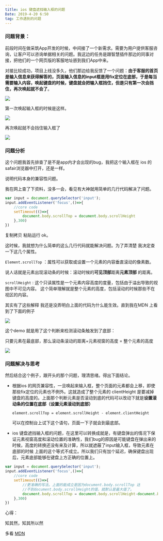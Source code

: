 ```yaml
---
title: ios 键盘遮挡输入框的问题
Date: 2019-4-20 6:50
tag: 工作遇到的问题
---
```


### 问题背景：

前段时间在做采筑App开发的时候，中间接了一个新需求。需要为用户提供客服咨询，让客户可以咨询单据相关的问题。我这边的任务是跟智慧插件那边的同事对接，把他们的一个网页版的客服地址嵌到我们App中来。

<!-- more -->

对接比较成功，项目上线没多久，他们那边给我反馈了一个问题：**由于客服的首页是输入信息来获得解答的，页面输入信息的input框是用fix定位在底部，于是每当需要输入内容，唤起键盘的时候，键盘就会把输入框挡住，但是只有第一次会挡住，再次唤起就不会了**。

![](https://img2018.cnblogs.com/blog/940210/201809/940210-20180914151610137-1902977467.png)


第一次唤起输入框的时候是这样。

![](https://img2018.cnblogs.com/blog/940210/201809/940210-20180914151544190-511278931.png)


再次唤起就不会挡住输入框了

![](https://img2018.cnblogs.com/blog/940210/201809/940210-20180914151550698-640203777.png)


### 问题分析
这个问题我首先排查了是不是app内才会出现的bug，我把这个输入框在 ios 的 safair浏览器中打开，还是一样。

说明代码本身的兼容性问题。

我在网上查了下资料，没多一会，看见有大神就用简单的几行代码解决了问题。

```js
var input = document.querySelector('input');
input.addEventListener('focus',()=>{
    //core code
    setTimeout(()=>{
		document.body.scrollTop = document.body.scrollHeight 
	},300)
})
```

复制拷贝 粘贴运行 ok。

这时候，我就想为什么简单的这么几行代码就能解决问题。为了弄清楚 我决定查一下这几个属性。

`Element.scrollTop` ：属性可以获取或设置一个元素的内容垂直滚动的像素数。

说人话就是元素出现滚动条的时候：滚动时候的**可见顶部**距离**元素顶部** 的距离。

`scrollHeight` : 这个只读属性是一个元素内容高度的度量，包括由于溢出导致的视图中不可见内容。
这个简单理解就是整个元素的高度，包括滚动的时候那些不在视区的内容。



其实有了这些解释 我还是没弄明白上面的代码为什么能生效。直到我在MDN 上看到了下面的例子

![](https://img2018.cnblogs.com/blog/940210/201809/940210-20180914151712373-551856443.png)


这个demo 就是用了这个判断来检测滚动条触发到了底部：

只要元素在最底部，那么滚动条滚动的距离+元素视窗的高度 = 整个元素的高度  


![](https://img2018.cnblogs.com/blog/940210/201809/940210-20180914151522386-22164903.gif)



### 问题解决与思考

然后结合这个例子，跟开头的那个问题，理清思绪。得出下面结论。

- 根据ios 的网页兼容性，一旦唤起来输入框，整个页面的元素都会上移，即使那些fix定位的元素也不例外。这就造成了整个元素的 clientHeight 是要减掉键盘的高度的。上面那个判断元素是否滚动到底的代码可以改动下就是**设置滚动条的位置在底部（设置元素滚动到底部）**

  `element.scrollTop = element.scrollHeight - element.clientHeight`

  可以在控制台上试下这个语句，页面一下子就会到最底部。

- ios 键盘遮挡输入框的问题，在这里可以转换成就是，有键盘弹出的情况下保证元素视窗高度和滚动位置的准确性，我们bug的原因是可能键盘在弹出来的时候，高度的转换还没有来及计算，所以就遮蔽了input输入框，导致元素在底部的时候 上面的这个等式不成立。所以我们只有加个延迟，确保键盘出现后，元素底部能够在键盘上方正确的位置上。

```js
var input = document.querySelector('input');
input.addEventListener('focus',()=>{
    //core code
    setTimeout(()=>{
        //更准确的写法。上面的能成立是因为document.body.scrollTop 达
        //不到document.body.scrollHeight的值，就默认是最大值了。
		document.body.scrollTop = document.body.scrollHeight-document.body.clientHeight
	},300)
})
```



心得：

知其然，知其所以然

多看 [MDN](https://developer.mozilla.org/zh-CN/docs/Web/API/Element/scrollHeight)